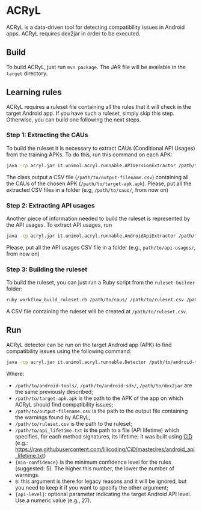 # ACRyL

ACRyL is a data-driven tool for detecting compatibility issues in Android apps. ACRyL requires dex2jar in order to be executed.

## Build
To build ACRyL, just run `mvn package`. The JAR file will be available in the `target` directory.

## Learning rules
ACRyL requires a ruleset file containing all the rules that it will check in the target Android app. If you have such a ruleset, simply skip this step. Otherwise, you can build one following the next steps.

### Step 1: Extracting the CAUs
To build the ruleset it is necessary to extract CAUs (Conditional API Usages) from the training APKs. To do this, run this command on each APK:
```bash
java -cp acryl.jar it.unimol.acryl.runnable.APIVersionExtractor /path/to/android-tools/ /path/to/android-sdk/ /path/to/dex2jar /path/to/target-apk.apk /path/to/output-filename.csv
```
The class output a CSV file (`/path/to/output-filename.csv`) containing all the CAUs of the chosen APK (`/path/to/target-apk.apk`).
Please, put all the extracted CSV files in a folder (e.g, `/path/to/caus/`, from now on)

### Step 2: Extracting API usages
Another piece of information needed to build the ruleset is represented by the API usages. To extract API usages, run
```bash
java -cp acryl.jar it.unimol.acryl.runnable.AndroidApiExtractor /path/to/android-tools/ /path/to/android-sdk/ /path/to/dex2jar /path/to/target-apk.apk /path/to/output-filename.csv
```

Please, put all the API usages CSV file in a folder (e.g., `path/to/api-usages/`, from now on)

### Step 3: Building the ruleset
To build the ruleset, you can just run a Ruby script from the `ruleset-builder` folder:
```bash
ruby workflow_build_ruleset.rb /path/to/caus/ /path/to/ruleset.csv /path/to/api-usages/
```

A CSV file containing the ruleset will be created at `/path/to/ruleset.csv`.


## Run
ACRyL detector can be run on the target Android app (APK) to find compatibility issues using the following command:
```bash
java -cp acryl.jar it.unimol.acryl.runnable.Detector /path/to/android-tools/ /path/to/android-sdk/ /path/to/dex2jar /path/to/target-apk.apk /path/to/output-filename.csv /path/to/ruleset.csv /path/to/api_lifetime.txt {min-confidence} 0 {api-level} 
```

Where:
- `/path/to/android-tools/`, `/path/to/android-sdk/`, `/path/to/dex2jar` are the same previously described;
- `/path/to/target-apk.apk` is the path to the APK of the app on which ACRyL should find compatibility issues;
- `/path/to/output-filename.csv` is the path to the output file containing the warnings found by ACRyL;
- `/path/to/ruleset.csv` is the path to the ruleset;
- `/path/to/api_lifetime.txt` is the path to a file (API lifetime) which specifies, for each method signatures, its lifetime; it was built using [CiD](https://github.com/lilicoding/CiD) (e.g.: https://raw.githubusercontent.com/lilicoding/CiD/master/res/android_api_lifetime.txt)
- `{min-confidence}` is the minimum confidence level for the rules (suggested: 5). The higher this number, the lower the number of warnings.
- `0`: this argument is there for legacy reasons and it will be ignored, but you need to keep it if you want to specify the other argument;
- `{api-level}`: optional parameter indicating the target Android API level. Use a numeric value (e.g., 27).

